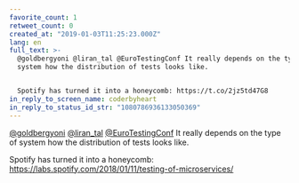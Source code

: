 ```yaml
---
favorite_count: 1
retweet_count: 0
created_at: "2019-01-03T11:25:23.000Z"
lang: en
full_text: >-
  @goldbergyoni @liran_tal @EuroTestingConf It really depends on the type of
  system how the distribution of tests looks like.


  Spotify has turned it into a honeycomb: https://t.co/2jz5td47G8
in_reply_to_screen_name: coderbyheart
in_reply_to_status_id_str: "1080786936133050369"
---
```


[@goldbergyoni](https://twitter.com/goldbergyoni)
[@liran_tal](https://twitter.com/liran_tal)
[@EuroTestingConf](https://twitter.com/EuroTestingConf) It really depends on the
type of system how the distribution of tests looks like.

Spotify has turned it into a honeycomb:
<https://labs.spotify.com/2018/01/11/testing-of-microservices/>
